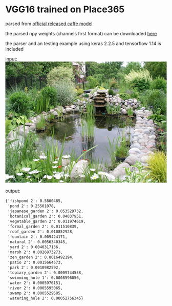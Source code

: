 # VGG16 trained on Place365
parsed from [official released caffe model](https://github.com/CSAILVision/places365)

the parsed npy weights (channels first format) can be downloaded [here](https://drive.google.com/file/d/1ir9f6s693e9g9ZnjvB14RnSgBkYYW_96/view?usp=sharing)

the parser and an testing example using keras 2.2.5 and tensorflow 1.14 is included

input:
![test](test.jpg)

output:
```
{'fishpond 2': 0.5800485,
 'pond 2': 0.25501078,
 'japanese_garden 2': 0.053529732,
 'botanical_garden 2': 0.04037951,
 'vegetable_garden 2': 0.011974619,
 'formal_garden 2': 0.011510839,
 'roof_garden 2': 0.010852928,
 'fountain 2': 0.009424171,
 'natural 2': 0.0056340345,
 'yard 2': 0.0040317136,
 'marsh 2': 0.0026873273,
 'zen_garden 2': 0.0016492194,
 'patio 2': 0.0015664573,
 'park 2': 0.0010982592,
 'topiary_garden 2': 0.0009744538,
 'swimming_hole 1': 0.0008596056,
 'water 2': 0.0005976151,
 'river 2': 0.0005595065,
 'swamp 2': 0.0005529585,
 'watering_hole 2': 0.00052756345}
 ```
